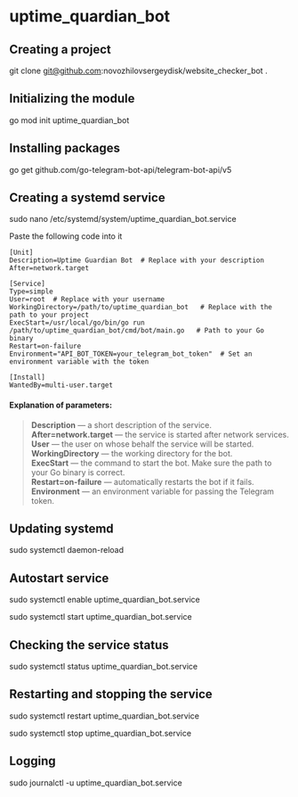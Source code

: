 # uptime_quardian_bot

## Creating a project

git clone git@github.com:novozhilovsergeydisk/website_checker_bot .

## Initializing the module

go mod init uptime_quardian_bot

## Installing packages

go get github.com/go-telegram-bot-api/telegram-bot-api/v5

## Creating a systemd service

sudo nano /etc/systemd/system/uptime_quardian_bot.service

Paste the following code into it

```
[Unit]
Description=Uptime Guardian Bot  # Replace with your description
After=network.target

[Service]
Type=simple
User=root  # Replace with your username
WorkingDirectory=/path/to/uptime_quardian_bot   # Replace with the path to your project
ExecStart=/usr/local/go/bin/go run /path/to/uptime_quardian_bot/cmd/bot/main.go   # Path to your Go binary
Restart=on-failure
Environment="API_BOT_TOKEN=your_telegram_bot_token"  # Set an environment variable with the token

[Install]
WantedBy=multi-user.target
```

#### Explanation of parameters:

>**Description** — a short description of the service.  
**After=network.target** — the service is started after network services.  
**User** — the user on whose behalf the service will be started.  
**WorkingDirectory** — the working directory for the bot.  
**ExecStart** — the command to start the bot. Make sure the path to your Go binary is correct.  
**Restart=on-failure** — automatically restarts the bot if it fails.  
**Environment** — an environment variable for passing the Telegram token.

## Updating systemd

sudo systemctl daemon-reload

## Autostart service

sudo systemctl enable uptime_quardian_bot.service

sudo systemctl start uptime_quardian_bot.service

## Checking the service status

sudo systemctl status uptime_quardian_bot.service

## Restarting and stopping the service

sudo systemctl restart uptime_quardian_bot.service

sudo systemctl stop uptime_quardian_bot.service

## Logging

sudo journalctl -u uptime_quardian_bot.service